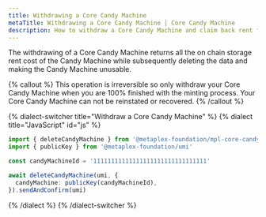 ```yaml
---
title: Withdrawing a Core Candy Machine
metaTitle: Withdrawing a Core Candy Machine | Core Candy Machine
description: How to withdraw a Core Candy Machine and claim back rent from it.
---
```


The withdrawing of a Core Candy Machine returns all the on chain storage rent cost of the Candy Machine while subsequently deleting the data and making the Candy Machine unusable.

{% callout %}
This operation is irreversible so only withdraw your Core Candy Machine when you are 100% finished with the minting process. Your Core Candy Machine can not be reinstated or recovered.
{% /callout %}

{% dialect-switcher title="Withdraw a Core Candy Machine" %}
{% dialect title="JavaScript" id="js" %}

```ts
import { deleteCandyMachine } from '@metaplex-foundation/mpl-core-candy-machine'
import { publicKey } from '@metaplex-foundation/umi'

const candyMachineId = '11111111111111111111111111111111'

await deleteCandyMachine(umi, {
  candyMachine: publicKey(candyMachineId),
}).sendAndConfirm(umi)
```

{% /dialect %}
{% /dialect-switcher %}
